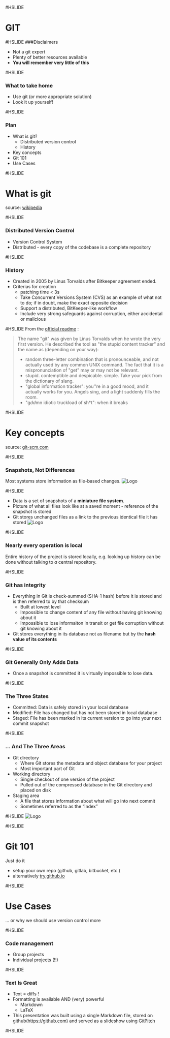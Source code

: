 #HSLIDE

# GIT

#HSLIDE
###Disclaimers
* Not a git expert
* Plenty of better resources available
* **You will remember very little of this**

#HSLIDE
### What to take home
* Use git (or more appropriate solution)
* Look it up yourself!

#HSLIDE
### Plan

* What is git?
    - Distributed version control
    - History
* Key concepts
* Git 101
* Use Cases



#HSLIDE
# What is git
source: [wikipedia](https://git-scm.com/book/en/v2/Getting-Started-Git-Basics)

#HSLIDE
### Distributed Version Control
* Version Control System
* Distributed - every copy of the codebase is a complete repository

#HSLIDE
### History
* Created in 2005 by Linus Torvalds after Bitkeeper agreement ended.
* Criterias for creation
    - patching time < 3s
    - Take Concurrent Versions System (CVS) as an example of what not to do; if in doubt, make the exact opposite decision
    - Support a distributed, BitKeeper-like workflow
    - Include very strong safeguards against corruption, either accidental or malicious

#HSLIDE
From the [official readme](https://github.com/git/git/blob/e83c5163316f89bfbde7d9ab23ca2e25604af290/README) :

> The name "git" was given by Linus Torvalds when he wrote the very first version. He described the tool as "the stupid content tracker" and the name as (depending on your way):
> - random three-letter combination that is pronounceable, and not actually used by any common UNIX command.  The fact that it is a mispronunciation of "get" may or may not be relevant.
> - stupid. contemptible and despicable. simple. Take your pick from the dictionary of slang.
> - "global information tracker": you''re in a good mood, and it actually works for you. Angels sing, and a light suddenly fills the room.
> - "g*dd*mn idiotic truckload of sh*t": when it breaks

#HSLIDE
# Key concepts
source: [git-scm.com](https://git-scm.com/book/en/v2/Getting-Started-Git-Basics)

#HSLIDE
### Snapshots, Not Differences
Most systems store information as file-based changes.
![Logo](resources/deltas.png)

#HSLIDE
* Data is a set of snapshots of a **miniature file system**.
* Picture of what all files look like at a saved moment - reference of the snapshot is stored
* Git stores unchanged files as a link to the previous identical file it has stored
![Logo](resources/snapshots.png)

#HSLIDE
### Nearly every operation is local

Entire history of the project is stored locally, e.g. looking up history can be done without talking to *a* central repository.


#HSLIDE
### Git has integrity
* Everything in Git is check-summed (SHA-1 hash) before it is stored and is then referred to by that checksum
    - Built at lowest level
    - Impossible to change content of any file without having git knowing about it
    - Impossible to lose informaiton in transit or get file corruption without git knowing about it
* Git stores everything in its database not as filename but by the **hash value of its contents**

#HSLIDE
### Git Generally Only Adds Data
* Once a snapshot is committed it is virtually impossible to lose data.

#HSLIDE
### The Three States
* Committed: Data is safely stored in your local database
* Modified: File has changed but has not been stored in local database
* Staged: File has been marked in its current version to go into your next commit snapshot


#HSLIDE
### ... And The Three Areas
* Git directory
    - Where Git stores the metadata and object database for your project
    - Most important part of Git
* Working directory
    - Single checkout of one version of the project
    - Pulled out of the compressed database in the Git directory and placed on disk
* Staging area
    - A file that stores information about what will go into next commit
    - Sometimes referred to as the “index”

#HSLIDE
![Logo](resources/areas.png)

#HSLIDE
# Git 101
Just do it
* setup your own repo (github, gitlab, bitbucket, etc.)
* alternatively [try.github.io](https://try.github.io)

#HSLIDE
# Use Cases
... or why we should use version control more

#HSLIDE
### Code management
* Group projects
* Individual projects (!!)

#HSLIDE
### Text Is Great
* Text = diffs !
* Formatting is available AND (very) powerful
    - Markdown
    - LaTeX
* This presentation was built using a single Markdown file, stored on github(https://github.com) and served as a slideshow using [GitPitch](https://gitpitch.com/)




#HSLIDE

